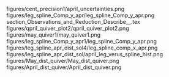 figures/cent_precision1/april_uncertainties.png
figures/leg_spline_Comp_y_apr/leg_spline_Comp_y_apr.png
section_Observations_and_Reduction_Describe__.tex
figures/qpril_quiver_plot2/qpril_quiver_plot2.png
figures/may_quiver1/may_quiver1.png
figures/leg_spline_Comp_y_apr1/leg_spline_Comp_y_apr.png
figures/leg_spline_apr_dist_sol4/leg_spline_comp_x_apr.png
figures/leg_spline_apr_dist_sol/april_leg_verus_spline_hist.png
figures/May_dist_quiver/May_dist_quiver.png
figures/April_dist_quiver/April_dist_quiver.png
